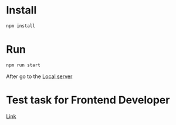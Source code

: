 # Install
```bash
npm install
```

# Run
```bash
npm run start
```
After go to the [Local server](http://localhost:3000/)

# Test task for Frontend Developer
[Link](https://docs.google.com/document/d/1mxE9fojnaewIGHKA3FRDwCpuMTyU01QHhO9kI2J00I8/edit)
